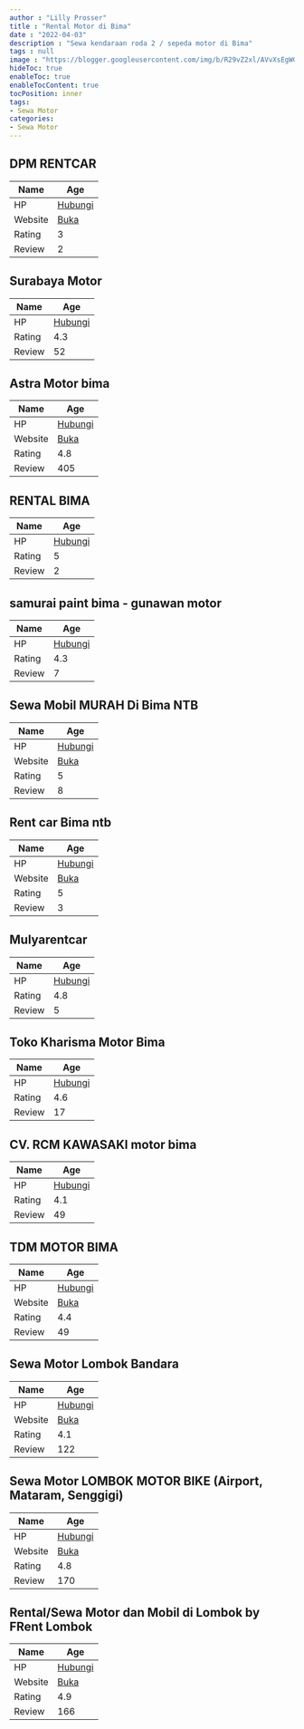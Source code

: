 ```yaml
---
author : "Lilly Prosser"
title : "Rental Motor di Bima"
date : "2022-04-03"
description : "Sewa kendaraan roda 2 / sepeda motor di Bima"
tags : null
image : "https://blogger.googleusercontent.com/img/b/R29vZ2xl/AVvXsEgWGvgCScZgY9uJJsbvLTY6GJgsr0UdI_H30BkDedLlJlofOczTIYiE11yTjlpsjbx1LQFphpqyPWMxyGpRClXg8WNE3tfKWE2hNK2FIrbYWZphOE26tnsu6n2nkrVlFDuGHm2ZEQajWlU_rFHFB6wsRqygYuwD45u93VLuoXds6JC4P6aQfmXp0K1URA/w300-h200/rental-motor-di-bima.png"
hideToc: true
enableToc: true
enableTocContent: true
tocPosition: inner
tags:
- Sewa Motor
categories:
- Sewa Motor
---
```



## DPM RENTCAR

Name | Age
--------|------
HP | [Hubungi](https://pcandroidplayer.blogspot.com/?clayads=https://getnumber.ndower.dev?phone=MDg1MjA1NDc5OTk0)
Website | [Buka](https://pcandroidplayer.blogspot.com/?clayads=aHR0cDovL3d3dy5rb2Nha25hdHVyYWwuYmxvZ3Nwb3QuY29tLw==) 
Rating | 3
Review | 2


## Surabaya Motor

Name | Age
--------|------
HP | [Hubungi](https://pcandroidplayer.blogspot.com/?clayads=https://getnumber.ndower.dev?phone=MDg1MjM4MDM3MDcw)
Rating | 4.3
Review | 52


## Astra Motor bima

Name | Age
--------|------
HP | [Hubungi](https://pcandroidplayer.blogspot.com/?clayads=https://getnumber.ndower.dev?phone=MDg1MjM3MzU3MjAx)
Website | [Buka](https://pcandroidplayer.blogspot.com/?clayads=aHR0cHM6Ly93d3cuYXN0cmFtb3Rvci5jby5pZC9jYWJhbmcvYXN0cmEtbW90b3ItYmltYS8=) 
Rating | 4.8
Review | 405


## RENTAL BIMA

Name | Age
--------|------
HP | [Hubungi](https://pcandroidplayer.blogspot.com/?clayads=https://getnumber.ndower.dev?phone=MDg1MjA1Nzg0MDQw)
Rating | 5
Review | 2


## samurai paint bima - gunawan motor

Name | Age
--------|------
HP | [Hubungi](https://pcandroidplayer.blogspot.com/?clayads=https://getnumber.ndower.dev?phone=MDgyMzM5Mzk5MDMw)
Rating | 4.3
Review | 7


## Sewa Mobil MURAH Di Bima NTB

Name | Age
--------|------
HP | [Hubungi](https://pcandroidplayer.blogspot.com/?clayads=https://getnumber.ndower.dev?phone=MDg1MzMzMjM0MTM1)
Website | [Buka](https://pcandroidplayer.blogspot.com/?clayads=aHR0cHM6Ly93d3cuc2FtdWRyYXJlbnRjYXIuY29tL3Nld2EtbW9iaWwtYmltYS1udGIuaHRtbA==) 
Rating | 5
Review | 8


## Rent car Bima ntb

Name | Age
--------|------
HP | [Hubungi](https://pcandroidplayer.blogspot.com/?clayads=https://getnumber.ndower.dev?phone=MDg1MzM3NjE2ODc2)
Website | [Buka](https://pcandroidplayer.blogspot.com/?clayads=aHR0cHM6Ly9iaW1hcmVudGNhci5jb20v) 
Rating | 5
Review | 3


## Mulyarentcar

Name | Age
--------|------
HP | [Hubungi](https://pcandroidplayer.blogspot.com/?clayads=https://getnumber.ndower.dev?phone=MDg1MjUzOTYwMTUx)
Rating | 4.8
Review | 5


## Toko Kharisma Motor Bima

Name | Age
--------|------
HP | [Hubungi](https://pcandroidplayer.blogspot.com/?clayads=https://getnumber.ndower.dev?phone=MDM3NDY2NDczOTY=)
Rating | 4.6
Review | 17


## CV. RCM KAWASAKI motor bima

Name | Age
--------|------
HP | [Hubungi](https://pcandroidplayer.blogspot.com/?clayads=https://getnumber.ndower.dev?phone=MDg1MzMzNzczMzM3)
Rating | 4.1
Review | 49


## TDM MOTOR BIMA

Name | Age
--------|------
HP | [Hubungi](https://pcandroidplayer.blogspot.com/?clayads=https://getnumber.ndower.dev?phone=MDg3NzU3MDAwNjI4)
Website | [Buka](https://pcandroidplayer.blogspot.com/?clayads=aHR0cHM6Ly90ZG0tbW90b3ItYmltYS5idXNpbmVzcy5zaXRlLw==) 
Rating | 4.4
Review | 49


## Sewa Motor Lombok Bandara

Name | Age
--------|------
HP | [Hubungi](https://pcandroidplayer.blogspot.com/?clayads=https://getnumber.ndower.dev?phone=MDg1MzM4ODQwNzYw)
Website | [Buka](https://pcandroidplayer.blogspot.com/?clayads=aHR0cDovL3d3dy5zZXdhbW90b3Jsb21ib2tiYW5kYXJhLmNvbS8=) 
Rating | 4.1
Review | 122


## Sewa Motor LOMBOK MOTOR BIKE (Airport, Mataram, Senggigi)

Name | Age
--------|------
HP | [Hubungi](https://pcandroidplayer.blogspot.com/?clayads=https://getnumber.ndower.dev?phone=MDg3NzY1NDQ4MDQw)
Website | [Buka](https://pcandroidplayer.blogspot.com/?clayads=aHR0cDovL3d3dy5sb21ib2ttb3RvcmJpa2UuY29tLw==) 
Rating | 4.8
Review | 170


## Rental/Sewa Motor dan Mobil di Lombok by FRent Lombok

Name | Age
--------|------
HP | [Hubungi](https://pcandroidplayer.blogspot.com/?clayads=https://getnumber.ndower.dev?phone=MDgxODAyMjU3MjU1)
Website | [Buka](https://pcandroidplayer.blogspot.com/?clayads=aHR0cHM6Ly9mcmVudGxvbWJvay5jb20v) 
Rating | 4.9
Review | 166


